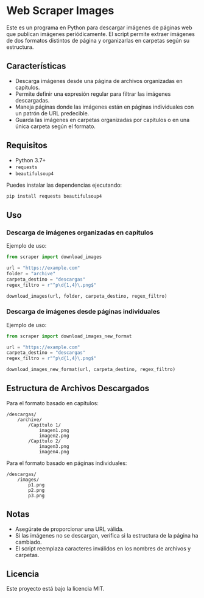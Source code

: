 # Web Scraper Images

Este es un programa en Python para descargar imágenes de páginas web que publican imágenes periódicamente. El script permite extraer imágenes de dos formatos distintos de página y organizarlas en carpetas según su estructura.

## Características
- Descarga imágenes desde una página de archivos organizadas en capítulos.
- Permite definir una expresión regular para filtrar las imágenes descargadas.
- Maneja páginas donde las imágenes están en páginas individuales con un patrón de URL predecible.
- Guarda las imágenes en carpetas organizadas por capítulos o en una única carpeta según el formato.

## Requisitos

- Python 3.7+
- `requests`
- `beautifulsoup4`

Puedes instalar las dependencias ejecutando:

```bash
pip install requests beautifulsoup4
```

## Uso

### Descarga de imágenes organizadas en capítulos

Ejemplo de uso:

```python
from scraper import download_images

url = "https://example.com"
folder = "archive"
carpeta_destino = "descargas"
regex_filtro = r"^p\d{1,4}\.png$"

download_images(url, folder, carpeta_destino, regex_filtro)
```

### Descarga de imágenes desde páginas individuales

Ejemplo de uso:

```python
from scraper import download_images_new_format

url = "https://example.com"
carpeta_destino = "descargas"
regex_filtro = r"^p\d{1,4}\.png$"

download_images_new_format(url, carpeta_destino, regex_filtro)
```

## Estructura de Archivos Descargados

Para el formato basado en capítulos:
```
/descargas/
    /archive/
        /Capítulo 1/
            imagen1.png
            imagen2.png
        /Capítulo 2/
            imagen3.png
            imagen4.png
```

Para el formato basado en páginas individuales:
```
/descargas/
    /images/
        p1.png
        p2.png
        p3.png
```

## Notas
- Asegúrate de proporcionar una URL válida.
- Si las imágenes no se descargan, verifica si la estructura de la página ha cambiado.
- El script reemplaza caracteres inválidos en los nombres de archivos y carpetas.

## Licencia
Este proyecto está bajo la licencia MIT.

